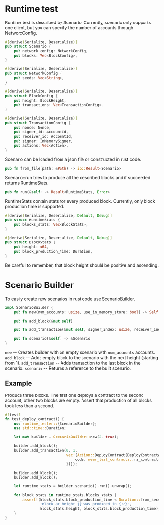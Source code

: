 # Runtime test
Runtime test is described by Scenario.
Currently, scenario only supports one client, but you can specify the number of accounts through NetworcConfig.
```rust
#[derive(Serialize, Deserialize)]
pub struct Scenario {
    pub network_config: NetworkConfig,
    pub blocks: Vec<BlockConfig>,
}

#[derive(Serialize, Deserialize)]
pub struct NetworkConfig {
    pub seeds: Vec<String>,
}

#[derive(Serialize, Deserialize)]
pub struct BlockConfig {
    pub height: BlockHeight,
    pub transactions: Vec<TransactionConfig>,
}

#[derive(Serialize, Deserialize)]
pub struct TransactionConfig {
    pub nonce: Nonce,
    pub signer_id: AccountId,
    pub receiver_id: AccountId,
    pub signer: InMemorySigner,
    pub actions: Vec<Action>,
}
```

Scenario can be loaded from a json file or constructed in rust code.
```rust
pub fn from_file(path: &Path) -> io::Result<Scenario>
```

Scenario::run tries to produce all the described blocks and if succeeded returns RuntimeStats.
```rust
pub fn run(&self) -> Result<RuntimeStats, Error>
```

RuntimeStats contain stats for every produced block. Currently, only block production time is supported.
```rust
#[derive(Serialize, Deserialize, Default, Debug)]
pub struct RuntimeStats {
    pub blocks_stats: Vec<BlockStats>,
}

#[derive(Serialize, Deserialize, Default, Debug)]
pub struct BlockStats {
    pub height: u64,
    pub block_production_time: Duration,
}
```

Be careful to remember, that block height should be positive and ascending.

# Scenario Builder
To easily create new scenarios in rust code use ScenarioBuilder.

```rust
impl ScenarioBuilder {
    pub fn new(num_accounts: usize, use_in_memory_store: bool) -> Self

    pub fn add_block(&mut self)

    pub fn add_transaction(&mut self, signer_index: usize, receiver_index: usize, actions: Vec<Action>)

    pub fn scenario(&self) -> &Scenario
}
```
`new` -- Creates builder with an empty scenario with `num_accounts` accounts.
`add_block` -- Adds empty block to the scenario with the next height (starting from 1).
`add_transaction` -- Adds transaction to the last block in the scenario.
`scenario` -- Returns a reference to the built scenario.

## Example
Produce three blocks. The first one deploys a contract to the second account, other two blocks are empty.
Assert that production of all blocks took less than a second.
```rust
#[test]
fn test_deploy_contract() {
    use runtime_tester::{ScenarioBuilder};
    use std::time::Duration;

    let mut builder = ScenarioBuilder::new(2, true);

    builder.add_block();
    builder.add_transaction(0, 1,
                            vec![Action::DeployContract(DeployContractAction {
                                code: near_test_contracts::rs_contract().to_vec(),
                            })]);

    builder.add_block();
    builder.add_block();

    let runtime_stats = builder.scenario().run().unwrap();

    for block_stats in runtime_stats.blocks_stats {
        assert!(block_stats.block_production_time < Duration::from_secs(1),
                "Block at height {} was produced in {:?}",
                block_stats.height, block_stats.block_production_time);
    }
}
```
